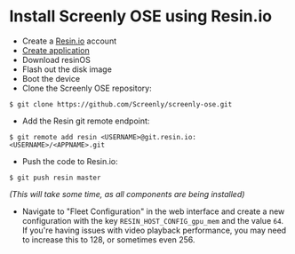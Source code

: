 # Install Screenly OSE using Resin.io

* Create a [Resin.io](https://www.resin.io) account
* [Create application](https://docs.resin.io/raspberrypi3/nodejs/getting-started/#create-an-application)
* Download resinOS
* Flash out the disk image
* Boot the device
* Clone the Screenly OSE repository:

```
$ git clone https://github.com/Screenly/screenly-ose.git
```

* Add the Resin git remote endpoint:

```
$ git remote add resin <USERNAME>@git.resin.io:<USERNAME>/<APPNAME>.git
```

* Push the code to Resin.io:

```
$ git push resin master
```

*(This will take some time, as all components are being installed)*

* Navigate to "Fleet Configuration" in the web interface and create a new configuration with the key `RESIN_HOST_CONFIG_gpu_mem` and the value `64`. If you're having issues with video playback performance, you may need to increase this to 128, or sometimes even 256.
